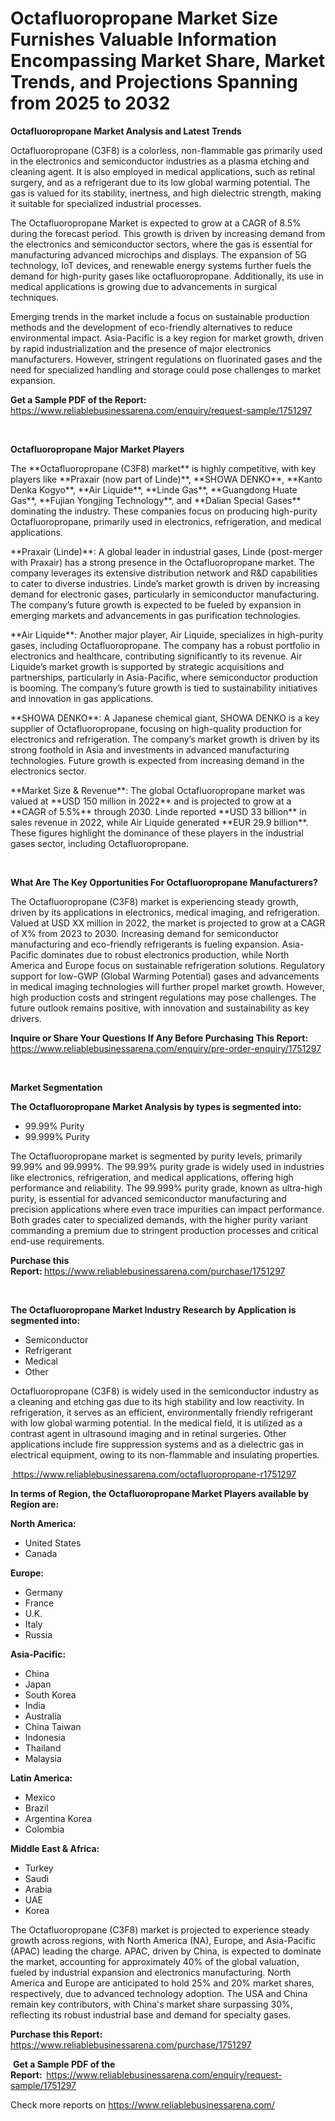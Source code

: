 <p><h1>Octafluoropropane Market Size Furnishes Valuable Information Encompassing Market Share, Market Trends, and Projections Spanning from 2025 to 2032</h1></p><p><strong>Octafluoropropane Market Analysis and Latest Trends</strong></p>
<p><p>Octafluoropropane (C3F8) is a colorless, non-flammable gas primarily used in the electronics and semiconductor industries as a plasma etching and cleaning agent. It is also employed in medical applications, such as retinal surgery, and as a refrigerant due to its low global warming potential. The gas is valued for its stability, inertness, and high dielectric strength, making it suitable for specialized industrial processes.</p><p>The Octafluoropropane Market is expected to grow at a CAGR of 8.5% during the forecast period. This growth is driven by increasing demand from the electronics and semiconductor sectors, where the gas is essential for manufacturing advanced microchips and displays. The expansion of 5G technology, IoT devices, and renewable energy systems further fuels the demand for high-purity gases like octafluoropropane. Additionally, its use in medical applications is growing due to advancements in surgical techniques.</p><p>Emerging trends in the market include a focus on sustainable production methods and the development of eco-friendly alternatives to reduce environmental impact. Asia-Pacific is a key region for market growth, driven by rapid industrialization and the presence of major electronics manufacturers. However, stringent regulations on fluorinated gases and the need for specialized handling and storage could pose challenges to market expansion.</p></p>
<p><strong>Get a Sample PDF of the Report:&nbsp;</strong> <a href="https://www.reliablebusinessarena.com/enquiry/request-sample/1751297?utm_campaign=1948&utm_medium=2&utm_source=Github&utm_content=ia&utm_term=26012025&utm_id=octafluoropropane">https://www.reliablebusinessarena.com/enquiry/request-sample/1751297</a></p>
<p>&nbsp;</p>
<p><strong>Octafluoropropane Major Market Players</strong></p>
<p><p>The **Octafluoropropane (C3F8) market** is highly competitive, with key players like **Praxair (now part of Linde)**, **SHOWA DENKO**, **Kanto Denka Kogyo**, **Air Liquide**, **Linde Gas**, **Guangdong Huate Gas**, **Fujian Yongjing Technology**, and **Dalian Special Gases** dominating the industry. These companies focus on producing high-purity Octafluoropropane, primarily used in electronics, refrigeration, and medical applications.</p><p>**Praxair (Linde)**: A global leader in industrial gases, Linde (post-merger with Praxair) has a strong presence in the Octafluoropropane market. The company leverages its extensive distribution network and R&D capabilities to cater to diverse industries. Linde’s market growth is driven by increasing demand for electronic gases, particularly in semiconductor manufacturing. The company’s future growth is expected to be fueled by expansion in emerging markets and advancements in gas purification technologies.</p><p>**Air Liquide**: Another major player, Air Liquide, specializes in high-purity gases, including Octafluoropropane. The company has a robust portfolio in electronics and healthcare, contributing significantly to its revenue. Air Liquide’s market growth is supported by strategic acquisitions and partnerships, particularly in Asia-Pacific, where semiconductor production is booming. The company’s future growth is tied to sustainability initiatives and innovation in gas applications.</p><p>**SHOWA DENKO**: A Japanese chemical giant, SHOWA DENKO is a key supplier of Octafluoropropane, focusing on high-quality production for electronics and refrigeration. The company’s market growth is driven by its strong foothold in Asia and investments in advanced manufacturing technologies. Future growth is expected from increasing demand in the electronics sector.</p><p>**Market Size & Revenue**: The global Octafluoropropane market was valued at **USD 150 million in 2022** and is projected to grow at a **CAGR of 5.5%** through 2030. Linde reported **USD 33 billion** in sales revenue in 2022, while Air Liquide generated **EUR 29.9 billion**. These figures highlight the dominance of these players in the industrial gases sector, including Octafluoropropane.</p></p>
<p>&nbsp;</p>
<p><strong>What Are The Key Opportunities For Octafluoropropane Manufacturers?</strong></p>
<p><p>The Octafluoropropane (C3F8) market is experiencing steady growth, driven by its applications in electronics, medical imaging, and refrigeration. Valued at USD XX million in 2022, the market is projected to grow at a CAGR of X% from 2023 to 2030. Increasing demand for semiconductor manufacturing and eco-friendly refrigerants is fueling expansion. Asia-Pacific dominates due to robust electronics production, while North America and Europe focus on sustainable refrigeration solutions. Regulatory support for low-GWP (Global Warming Potential) gases and advancements in medical imaging technologies will further propel market growth. However, high production costs and stringent regulations may pose challenges. The future outlook remains positive, with innovation and sustainability as key drivers.</p></p>
<p><strong>Inquire or Share Your Questions If Any Before Purchasing This Report:</strong> <a href="https://www.reliablebusinessarena.com/enquiry/pre-order-enquiry/1751297?utm_campaign=1948&utm_medium=2&utm_source=Github&utm_content=ia&utm_term=26012025&utm_id=octafluoropropane">https://www.reliablebusinessarena.com/enquiry/pre-order-enquiry/1751297</a></p>
<p>&nbsp;</p>
<p><strong>Market Segmentation</strong></p>
<p><strong>The Octafluoropropane Market Analysis by types is segmented into:</strong></p>
<p><ul><li>99.99% Purity</li><li>99.999% Purity</li></ul></p>
<p><p>The Octafluoropropane market is segmented by purity levels, primarily 99.99% and 99.999%. The 99.99% purity grade is widely used in industries like electronics, refrigeration, and medical applications, offering high performance and reliability. The 99.999% purity grade, known as ultra-high purity, is essential for advanced semiconductor manufacturing and precision applications where even trace impurities can impact performance. Both grades cater to specialized demands, with the higher purity variant commanding a premium due to stringent production processes and critical end-use requirements.</p></p>
<p><strong>Purchase this Report:&nbsp;</strong><a href="https://www.reliablebusinessarena.com/purchase/1751297?utm_campaign=1948&utm_medium=2&utm_source=Github&utm_content=ia&utm_term=26012025&utm_id=octafluoropropane">https://www.reliablebusinessarena.com/purchase/1751297</a></p>
<p>&nbsp;</p>
<p><strong>The Octafluoropropane Market Industry Research by Application is segmented into:</strong></p>
<p><ul><li>Semiconductor</li><li>Refrigerant</li><li>Medical</li><li>Other</li></ul></p>
<p><p>Octafluoropropane (C3F8) is widely used in the semiconductor industry as a cleaning and etching gas due to its high stability and low reactivity. In refrigeration, it serves as an efficient, environmentally friendly refrigerant with low global warming potential. In the medical field, it is utilized as a contrast agent in ultrasound imaging and in retinal surgeries. Other applications include fire suppression systems and as a dielectric gas in electrical equipment, owing to its non-flammable and insulating properties.</p></p>
<p><a href="https://www.reliablebusinessarena.com/octafluoropropane-r1751297?utm_campaign=1948&utm_medium=2&utm_source=Github&utm_content=ia&utm_term=26012025&utm_id=octafluoropropane">&nbsp;https://www.reliablebusinessarena.com/octafluoropropane-r1751297</a></p>
<p><strong>In terms of Region, the Octafluoropropane Market Players available by Region are:</strong></p>
<p>
    <p> <strong> North America: </strong>
        <ul>
            <li>United States</li>
            <li>Canada</li>
        </ul>
        </p> 
    <p> <strong> Europe: </strong>
        <ul>
            <li>Germany</li>
            <li>France</li>
            <li>U.K.</li>
            <li>Italy</li>
            <li>Russia</li>
        </ul>
        </p> 
    <p> <strong> Asia-Pacific: </strong>
        <ul>
            <li>China</li>
            <li>Japan</li>
            <li>South Korea</li>
            <li>India</li>
            <li>Australia</li>
            <li>China Taiwan</li>
            <li>Indonesia</li>
            <li>Thailand</li>
            <li>Malaysia</li>
        </ul>
        </p> 
    <p> <strong> Latin America: </strong>
        <ul>
            <li>Mexico</li>
            <li>Brazil</li>
            <li>Argentina Korea</li>
            <li>Colombia</li>
        </ul>
        </p> 
    <p> <strong> Middle East & Africa: </strong>
        <ul>
            <li>Turkey</li>
            <li>Saudi</li>
            <li>Arabia</li>
            <li>UAE</li>
            <li>Korea</li>
        </ul>
    </p>
    </p>
<p><p>The Octafluoropropane (C3F8) market is projected to experience steady growth across regions, with North America (NA), Europe, and Asia-Pacific (APAC) leading the charge. APAC, driven by China, is expected to dominate the market, accounting for approximately 40% of the global valuation, fueled by industrial expansion and electronics manufacturing. North America and Europe are anticipated to hold 25% and 20% market shares, respectively, due to advanced technology adoption. The USA and China remain key contributors, with China's market share surpassing 30%, reflecting its robust industrial base and demand for specialty gases.</p></p>
<p><strong>Purchase this Report: </strong><a href="https://www.reliablebusinessarena.com/purchase/1751297?utm_campaign=1948&utm_medium=2&utm_source=Github&utm_content=ia&utm_term=26012025&utm_id=octafluoropropane">https://www.reliablebusinessarena.com/purchase/1751297</a></p>
<p>&nbsp;<strong>Get a Sample PDF of the Report:&nbsp;&nbsp;</strong><a href="https://www.reliablebusinessarena.com/enquiry/request-sample/1751297?utm_campaign=1948&utm_medium=2&utm_source=Github&utm_content=ia&utm_term=26012025&utm_id=octafluoropropane">https://www.reliablebusinessarena.com/enquiry/request-sample/1751297</a></p>
<p><strong></strong></p>
<p>Check more reports on <a href="https://www.reliablebusinessarena.com/?utm_campaign=1948&utm_medium=2&utm_source=Github&utm_content=ia&utm_term=26012025&utm_id=octafluoropropane">https://www.reliablebusinessarena.com/</a></p>